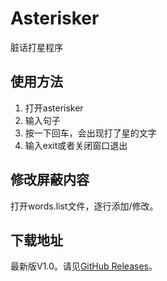 # Asterisker
脏话打星程序

## 使用方法
1. 打开asterisker
2. 输入句子
3. 按一下回车，会出现打了星的文字
4. 输入exit或者关闭窗口退出

## 修改屏蔽内容
打开words.list文件，逐行添加/修改。

## 下载地址
最新版V1.0。请见[GitHub Releases](https://github.com/yangshunhuai/Asterisker/releases/tag/1.0)。
